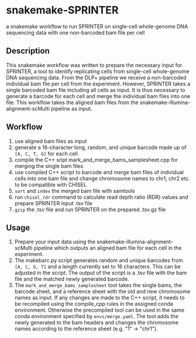 # snakemake-SPRINTER
a snakemake workflow to run SPRINTER on single-cell whole-genome DNA sequencing data with one non-barcoded bam file per cell

## Description
This snakemake workflow was written to prepare the necessary input for SPRINTER, a tool to identify replicating cells from single-cell whole-genome DNA sequencing data. From the DLP+ pipeline we receive a non-barcoded individual bam file per cell from the experiment. However, SPRINTER takes a single barcoded bam file including all cells as input. It is thus necessary to generate a barcode for each cell and merge the individual bam files into one file. This workflow takes the aligned bam files from the snakemake-illumina-alignment-scMulti pipeline as input. 

## Workflow
1. use aligned bam files as input
2. generate a 16-character long, random, and unique barcode made up of `[A, C, T, G]` for each cell
3. compile the C++ sript mark_and_merge_bams_samplesheet.cpp for merging the single bam files
4. use compiled C++ script to barcode and merge bam files of individual cells into one bam file and change chromosome names to chr1, chr2 etc. to be compatible with CHISEL
5. `sort` and `index` the merged bam file with samtools
6. run `chisel_rdr` command to calculate read depth ratio (RDR) values and prepare SPRINTER input .tsv file 
7. `gzip` the .tsv file and run SPRINTER on the prepared .tsv.gz file

## Usage
1. Prepare your input data using the snakemake-illumina-alignment-scMulti pipeline which outputs an aligned bam file for each cell in the experiment.
2. The makebarc.py script generates random and unique barcodes from `[A, C, G, T]` and a length currently set to 16 characters. This can be adjusted in the script. The output of the script is a .tsv file with the bam file and the matched newly generated barcode. 
3. The `mark_and_merge_bams_samplesheet` tool takes the single bams, the barcode sheet, and a reference sheet with the old and new chromosome names as input. If any changes are made to the C++ script, it needs to be recompiled using the compile_cpp rules in the assigned conda environment. Otherwise the precompiled tool can be used in the same conda environment specified by `envs/merge.yaml`. The tool adds the newly generated to the bam headers and changes the chromosome names according to the reference sheet (e.g. "1" -> "chr1"). 
